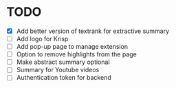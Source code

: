 # TODO

- [x] Add better version of textrank for extractive summary
- [ ] Add logo for Krisp
- [ ] Add pop-up page to manage extension
- [ ] Option to remove highlights from the page
- [ ] Make abstract summary optional
- [ ] Summary for Youtube videos
- [ ] Authentication token for backend
